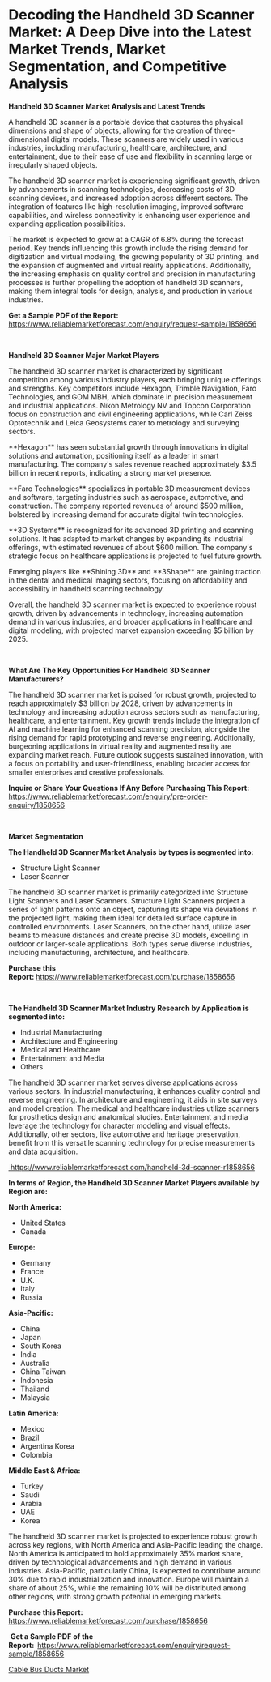<p><h1>Decoding the Handheld 3D Scanner Market: A Deep Dive into the Latest Market Trends, Market Segmentation, and Competitive Analysis</h1></p><p><strong>Handheld 3D Scanner Market Analysis and Latest Trends</strong></p>
<p><p>A handheld 3D scanner is a portable device that captures the physical dimensions and shape of objects, allowing for the creation of three-dimensional digital models. These scanners are widely used in various industries, including manufacturing, healthcare, architecture, and entertainment, due to their ease of use and flexibility in scanning large or irregularly shaped objects.</p><p>The handheld 3D scanner market is experiencing significant growth, driven by advancements in scanning technologies, decreasing costs of 3D scanning devices, and increased adoption across different sectors. The integration of features like high-resolution imaging, improved software capabilities, and wireless connectivity is enhancing user experience and expanding application possibilities. </p><p>The market is expected to grow at a CAGR of 6.8% during the forecast period. Key trends influencing this growth include the rising demand for digitization and virtual modeling, the growing popularity of 3D printing, and the expansion of augmented and virtual reality applications. Additionally, the increasing emphasis on quality control and precision in manufacturing processes is further propelling the adoption of handheld 3D scanners, making them integral tools for design, analysis, and production in various industries.</p></p>
<p><strong>Get a Sample PDF of the Report:&nbsp;</strong> <a href="https://www.reliablemarketforecast.com/enquiry/request-sample/1858656?utm_campaign=2568&utm_medium=2&utm_source=Github&utm_content=ia&utm_term=19022025&utm_id=handheld-3d-scanner">https://www.reliablemarketforecast.com/enquiry/request-sample/1858656</a></p>
<p>&nbsp;</p>
<p><strong>Handheld 3D Scanner Major Market Players</strong></p>
<p><p>The handheld 3D scanner market is characterized by significant competition among various industry players, each bringing unique offerings and strengths. Key competitors include Hexagon, Trimble Navigation, Faro Technologies, and GOM MBH, which dominate in precision measurement and industrial applications. Nikon Metrology NV and Topcon Corporation focus on construction and civil engineering applications, while Carl Zeiss Optotechnik and Leica Geosystems cater to metrology and surveying sectors.</p><p>**Hexagon** has seen substantial growth through innovations in digital solutions and automation, positioning itself as a leader in smart manufacturing. The company's sales revenue reached approximately $3.5 billion in recent reports, indicating a strong market presence.</p><p>**Faro Technologies** specializes in portable 3D measurement devices and software, targeting industries such as aerospace, automotive, and construction. The company reported revenues of around $500 million, bolstered by increasing demand for accurate digital twin technologies.</p><p>**3D Systems** is recognized for its advanced 3D printing and scanning solutions. It has adapted to market changes by expanding its industrial offerings, with estimated revenues of about $600 million. The company's strategic focus on healthcare applications is projected to fuel future growth.</p><p>Emerging players like **Shining 3D** and **3Shape** are gaining traction in the dental and medical imaging sectors, focusing on affordability and accessibility in handheld scanning technology. </p><p>Overall, the handheld 3D scanner market is expected to experience robust growth, driven by advancements in technology, increasing automation demand in various industries, and broader applications in healthcare and digital modeling, with projected market expansion exceeding $5 billion by 2025.</p></p>
<p>&nbsp;</p>
<p><strong>What Are The Key Opportunities For Handheld 3D Scanner Manufacturers?</strong></p>
<p><p>The handheld 3D scanner market is poised for robust growth, projected to reach approximately $3 billion by 2028, driven by advancements in technology and increasing adoption across sectors such as manufacturing, healthcare, and entertainment. Key growth trends include the integration of AI and machine learning for enhanced scanning precision, alongside the rising demand for rapid prototyping and reverse engineering. Additionally, burgeoning applications in virtual reality and augmented reality are expanding market reach. Future outlook suggests sustained innovation, with a focus on portability and user-friendliness, enabling broader access for smaller enterprises and creative professionals.</p></p>
<p><strong>Inquire or Share Your Questions If Any Before Purchasing This Report:</strong> <a href="https://www.reliablemarketforecast.com/enquiry/pre-order-enquiry/1858656?utm_campaign=2568&utm_medium=2&utm_source=Github&utm_content=ia&utm_term=19022025&utm_id=handheld-3d-scanner">https://www.reliablemarketforecast.com/enquiry/pre-order-enquiry/1858656</a></p>
<p>&nbsp;</p>
<p><strong>Market Segmentation</strong></p>
<p><strong>The Handheld 3D Scanner Market Analysis by types is segmented into:</strong></p>
<p><ul><li>Structure Light Scanner</li><li>Laser Scanner</li></ul></p>
<p><p>The handheld 3D scanner market is primarily categorized into Structure Light Scanners and Laser Scanners. Structure Light Scanners project a series of light patterns onto an object, capturing its shape via deviations in the projected light, making them ideal for detailed surface capture in controlled environments. Laser Scanners, on the other hand, utilize laser beams to measure distances and create precise 3D models, excelling in outdoor or larger-scale applications. Both types serve diverse industries, including manufacturing, architecture, and healthcare.</p></p>
<p><strong>Purchase this Report:&nbsp;</strong><a href="https://www.reliablemarketforecast.com/purchase/1858656?utm_campaign=2568&utm_medium=2&utm_source=Github&utm_content=ia&utm_term=19022025&utm_id=handheld-3d-scanner">https://www.reliablemarketforecast.com/purchase/1858656</a></p>
<p>&nbsp;</p>
<p><strong>The Handheld 3D Scanner Market Industry Research by Application is segmented into:</strong></p>
<p><ul><li>Industrial Manufacturing</li><li>Architecture and Engineering</li><li>Medical and Healthcare</li><li>Entertainment and Media</li><li>Others</li></ul></p>
<p><p>The handheld 3D scanner market serves diverse applications across various sectors. In industrial manufacturing, it enhances quality control and reverse engineering. In architecture and engineering, it aids in site surveys and model creation. The medical and healthcare industries utilize scanners for prosthetics design and anatomical studies. Entertainment and media leverage the technology for character modeling and visual effects. Additionally, other sectors, like automotive and heritage preservation, benefit from this versatile scanning technology for precise measurements and data acquisition.</p></p>
<p><a href="https://www.reliablemarketforecast.com/handheld-3d-scanner-r1858656?utm_campaign=2568&utm_medium=2&utm_source=Github&utm_content=ia&utm_term=19022025&utm_id=handheld-3d-scanner">&nbsp;https://www.reliablemarketforecast.com/handheld-3d-scanner-r1858656</a></p>
<p><strong>In terms of Region, the Handheld 3D Scanner Market Players available by Region are:</strong></p>
<p>
    <p> <strong> North America: </strong>
        <ul>
            <li>United States</li>
            <li>Canada</li>
        </ul>
        </p> 
    <p> <strong> Europe: </strong>
        <ul>
            <li>Germany</li>
            <li>France</li>
            <li>U.K.</li>
            <li>Italy</li>
            <li>Russia</li>
        </ul>
        </p> 
    <p> <strong> Asia-Pacific: </strong>
        <ul>
            <li>China</li>
            <li>Japan</li>
            <li>South Korea</li>
            <li>India</li>
            <li>Australia</li>
            <li>China Taiwan</li>
            <li>Indonesia</li>
            <li>Thailand</li>
            <li>Malaysia</li>
        </ul>
        </p> 
    <p> <strong> Latin America: </strong>
        <ul>
            <li>Mexico</li>
            <li>Brazil</li>
            <li>Argentina Korea</li>
            <li>Colombia</li>
        </ul>
        </p> 
    <p> <strong> Middle East & Africa: </strong>
        <ul>
            <li>Turkey</li>
            <li>Saudi</li>
            <li>Arabia</li>
            <li>UAE</li>
            <li>Korea</li>
        </ul>
    </p>
    </p>
<p><p>The handheld 3D scanner market is projected to experience robust growth across key regions, with North America and Asia-Pacific leading the charge. North America is anticipated to hold approximately 35% market share, driven by technological advancements and high demand in various industries. Asia-Pacific, particularly China, is expected to contribute around 30% due to rapid industrialization and innovation. Europe will maintain a share of about 25%, while the remaining 10% will be distributed among other regions, with strong growth potential in emerging markets.</p></p>
<p><strong>Purchase this Report: </strong><a href="https://www.reliablemarketforecast.com/purchase/1858656?utm_campaign=2568&utm_medium=2&utm_source=Github&utm_content=ia&utm_term=19022025&utm_id=handheld-3d-scanner">https://www.reliablemarketforecast.com/purchase/1858656</a></p>
<p>&nbsp;<strong>Get a Sample PDF of the Report:&nbsp;&nbsp;</strong><a href="https://www.reliablemarketforecast.com/enquiry/request-sample/1858656?utm_campaign=2568&utm_medium=2&utm_source=Github&utm_content=ia&utm_term=19022025&utm_id=handheld-3d-scanner">https://www.reliablemarketforecast.com/enquiry/request-sample/1858656</a></p>
<p><strong></strong></p>
<p><p><a href="https://github.com/bogganbillie6969/Market-Research-Report-List-1/blob/main/cable-bus-ducts-market.md?utm_campaign=2568&utm_medium=2&utm_source=Github&utm_content=ia&utm_term=19022025&utm_id=handheld-3d-scanner">Cable Bus Ducts Market</a></p></p>